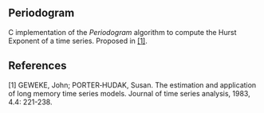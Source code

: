 ## Periodogram

C implementation of the *Periodogram* algorithm to compute the Hurst Exponent of a time series. Proposed in [[1]](#1).

## References
<a id="1">[1]</a> 
GEWEKE, John; PORTER‐HUDAK, Susan. The estimation and application of long memory time series models. Journal of time series analysis, 1983, 4.4: 221-238.
